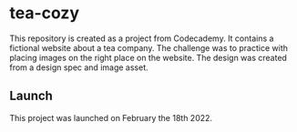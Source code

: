 # tea-cozy

This repository is created as a project from Codecademy. It contains a fictional website about a tea company. The challenge was to practice with placing images on the right place on the website. The design was created from a design spec and image asset. 

## Launch
This project was launched on February the 18th 2022.
